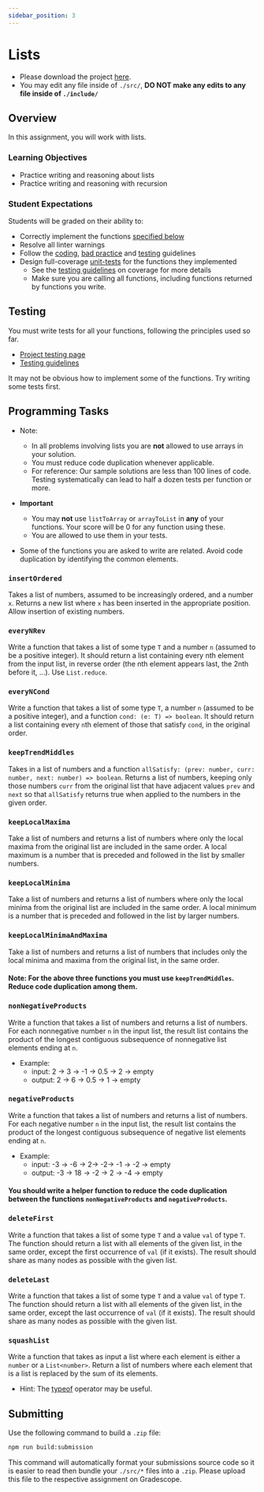 ```yaml
---
sidebar_position: 3
---
```


# Lists

- Please download the project [here](https://github.com/umass-compsci-220/public-materials/raw/main/homework/03-lists-adt.zip).
- You may edit any file inside of `./src/`, **DO NOT make any edits to any file inside of `./include/`**

## Overview

In this assignment, you will work with lists.

### Learning Objectives

- Practice writing and reasoning about lists
- Practice writing and reasoning with recursion

### Student Expectations

Students will be graded on their ability to:

- Correctly implement the functions [specified below](#programming-tasks)
- Resolve all linter warnings
- Follow the [coding](/materials/guidelines/syntax-and-code), [bad practice](/materials/guidelines/bad-practices) and [testing](/materials/guidelines/testing) guidelines
- Design full-coverage [unit-tests](#testing) for the functions they implemented
  - See the [testing guidelines](/materials/guidelines/testing#coverage) on coverage for more details
  - Make sure you are calling all functions, including functions returned by functions you write.

## Testing

You must write tests for all your functions, following the principles used so far.

- [Project testing page](/materials/tutorials/assignments/testing)
- [Testing guidelines](/materials/guidelines/testing)

It may not be obvious how to implement some of the functions. Try writing some tests first.

## Programming Tasks

- Note:
  - In all problems involving lists you are **not** allowed to use arrays in your solution.
  - You must reduce code duplication whenever applicable.
  - For reference: Our sample solutions are less than 100 lines of code. Testing systematically can lead to half a dozen tests per function or more.
 
- **Important**
  - You may **not** use `listToArray` or `arrayToList` in **any** of your functions. Your score will be 0 for any function using these.
  - You are allowed to use them in your tests.

- Some of the functions you are asked to write are related. Avoid code duplication by identifying the common elements.

### `insertOrdered`

Takes a list of numbers, assumed to be increasingly ordered, and a number `x`. Returns a new list where `x` has been inserted in the appropriate position. Allow insertion of existing numbers.

### `everyNRev`

Write a function that takes a list of some type `T` and a number `n` (assumed to be a positive integer). It should return a list containing every nth element from the input list, in reverse order (the nth element appears last, the 2nth before it, ...). Use `List.reduce`.

### `everyNCond`

Write a function that takes a list of some type `T`, a number `n` (assumed to be a positive integer), and a function `cond: (e: T) => boolean`. It should return a list containing every `n`th element of those that satisfy `cond`, in the original order.

### `keepTrendMiddles`

Takes in a list of numbers and a function `allSatisfy: (prev: number, curr: number, next: number) => boolean`. Returns a list of numbers, keeping only those numbers `curr` from the original list that have adjacent values `prev` and `next` so that `allSatisfy` returns true when applied to the numbers in the given order.

### `keepLocalMaxima`

Take a list of numbers and returns a list of numbers where only the local maxima from the original list are included in the same order. A local maximum is a number that is preceded and followed in the list by smaller numbers.

### `keepLocalMinima`

Take a list of numbers and returns a list of numbers where only the local minima from the original list are included in the same order. A local minimum is a number that is preceded and followed in the list by larger numbers.

### `keepLocalMinimaAndMaxima`

Take a list of numbers and returns a list of numbers that includes only the local minima and maxima from the original list, in the same order.

#### Note: For the above three functions you must use `keepTrendMiddles`. Reduce code duplication among them.

### `nonNegativeProducts`

Write a function that takes a list of numbers and returns a list of numbers. For each nonnegative number `n` in the input list, the result list contains the product of the longest contiguous subsequence of nonnegative list elements ending at `n`.

- Example:
  - input: 2 -> 3 -> -1 -> 0.5 -> 2 -> empty
  - output: 2 -> 6 -> 0.5 -> 1 -> empty

### `negativeProducts`

Write a function that takes a list of numbers and returns a list of numbers. For each negative number `n` in the input list, the result list contains the product of the longest contiguous subsequence of negative list elements ending at `n`.

- Example:
  - input: -3 -> -6 -> 2-> -2-> -1 -> -2 -> empty
  - output: -3 -> 18 -> -2 -> 2 -> -4 -> empty

#### You should write a helper function to reduce the code duplication between the functions `nonNegativeProducts` and `negativeProducts`.

### `deleteFirst`

Write a function that takes a list of some type `T` and a value `val` of type `T`. The function should return a list with all elements of the given list, in the same order, except the first occurrence of `val` (if it exists). The result should share as many nodes as possible with the given list.

### `deleteLast`

Write a function that takes a list of some type `T` and a value `val` of type `T`. The function should return a list with all elements of the given list, in the same order, except the last occurrence of `val` (if it exists). The result should share as many nodes as possible with the given list.

### `squashList`

Write a function that takes as input a list where each element is either a `number` or a `List<number>`. Return a list of numbers where each element that is a list is replaced by the sum of its elements.

- Hint: The [typeof](https://developer.mozilla.org/en-US/docs/Web/JavaScript/Reference/Operators/typeof) operator may be useful.

## Submitting

Use the following command to build a `.zip` file:

```sh
npm run build:submission
```

This command will automatically format your submissions source code so it is easier to read then bundle your `./src/*` files into a `.zip`. Please upload this file to the respective assignment on Gradescope.

